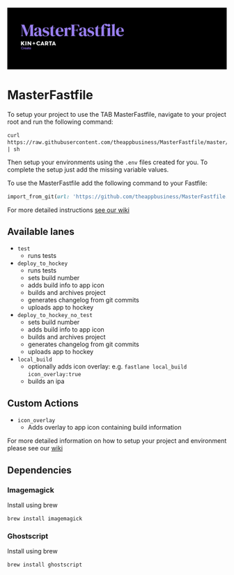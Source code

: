 ![The App Business](https://github.com/theappbusiness/MasterFastfile/blob/master/MasterFastfile.png)

# MasterFastfile

To setup your project to use the TAB MasterFastfile, navigate to your project root and run the following command:

```shell
curl https://raw.githubusercontent.com/theappbusiness/MasterFastfile/master/setup.sh | sh
```

Then setup your environments using the `.env` files created for you. To complete the setup just add the missing variable values.

To use the MasterFastfile add the following command to your Fastfile:

```ruby
import_from_git(url: 'https://github.com/theappbusiness/MasterFastfile.git', branch: '2.0.0', path: 'Fastfile')
```
For more detailed instructions [see our wiki](https://github.com/theappbusiness/MasterFastfile/wiki)

## Available lanes

* `test`
  * runs tests
* `deploy_to_hockey`
  * runs tests
  * sets build number
  * adds build info to app icon
  * builds and archives project
  * generates changelog from git commits
  * uploads app to hockey
* `deploy_to_hockey_no_test`
  * sets build number
  * adds build info to app icon
  * builds and archives project
  * generates changelog from git commits
  * uploads app to hockey
* `local_build`
  * optionally adds icon overlay: e.g. `fastlane local_build icon_overlay:true`
  * builds an ipa

## Custom Actions
* `icon_overlay`
  * Adds overlay to app icon containing build information

For more detailed information on how to setup your project and environment please see our [wiki](https://github.com/theappbusiness/MasterFastfile/wiki)

## Dependencies

### Imagemagick
Install using brew
```shell
brew install imagemagick
```
### Ghostscript
Install using brew
```shell
brew install ghostscript
```
